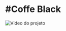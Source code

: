 <h1>#Coffe Black</h1>


![Video do projeto](https://github.com/user-attachments/assets/cd5e2a05-c092-44c2-810b-092c60c4160d)


